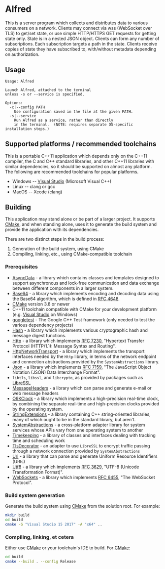 # Alfred

This is a server program which collects and distributes data to various
consumers on a network.  Clients may connect via wss (WebSocket over TLS) to
get/set state, or use simple HTTP/HTTPS GET requests for getting state only.
State is in a nested JSON object.  Clients can form any number of
subscriptions.  Each subscription targets a path in the state.  Clients receive
copies of state they have subscribed to, with/without metadata depending on
authorization.

## Usage

    Usage: Alfred

    Launch Alfred, attached to the terminal
    unless -s or --service is specified.

    Options:
      -c|--config PATH
        Use configuration saved in the file at the given PATH.
      -s|--service
        Run Alfred as a service, rather than directly
        in the terminal.  (NOTE: requires separate OS-specific installation steps.)

## Supported platforms / recommended toolchains

This is a portable C++11 application which depends only on the C++11 compiler,
the C and C++ standard libraries, and other C++11 libraries with similar
dependencies, so it should be supported on almost any platform.  The following
are recommended toolchains for popular platforms.

* Windows -- [Visual Studio](https://www.visualstudio.com/) (Microsoft Visual
  C++)
* Linux -- clang or gcc
* MacOS -- Xcode (clang)

## Building

This application may stand alone or be part of a larger project. It supports
[CMake](https://cmake.org/), and when standing alone, uses it to generate the
build system and provide the application with its dependencies.

There are two distinct steps in the build process:

1. Generation of the build system, using CMake
2. Compiling, linking, etc., using CMake-compatible toolchain

### Prerequisites

* [AsyncData](https://github.com/rhymu8354/AsyncData.git) - a library which
  contains classes and templates designed to support asynchronous and lock-free
  communication and data exchange between different components in a larger
  system.
* [Base64](https://github.com/rhymu8354/Base64.git) - a library which
  implements encoding and decoding data using the Base64 algorithm, which
  is defined in [RFC 4648](https://tools.ietf.org/html/rfc4648).
* [CMake](https://cmake.org/) version 3.8 or newer
* C++11 toolchain compatible with CMake for your development platform (e.g.
  [Visual Studio](https://www.visualstudio.com/) on Windows)
* [googletest](https://github.com/google/googletest.git) - The Google C++ Test
  framework (only needed to test the various dependency projects)
* [Hash](https://github.com/rhymu8354/Hash.git) - a library which implements
  various cryptographic hash and message digest functions.
* [Http](https://github.com/rhymu8354/Http.git) - a library which implements
  [RFC 7230](https://tools.ietf.org/html/rfc7230), "Hypertext Transfer Protocol
  (HTTP/1.1): Message Syntax and Routing".
* [HttpNetworkTransport](https://github.com/rhymu8354/HttpNetworkTransport.git) -
  a library which implements the transport interfaces needed by the `Http`
  library, in terms of the network endpoint and connection abstractions
  provided by the `SystemAbstractions` library.
* [Json](https://github.com/rhymu8354/Json.git) - a library which implements
  [RFC 7159](https://tools.ietf.org/html/rfc7159), "The JavaScript Object
  Notation (JSON) Data Interchange Format".
* `libtls`, `libssl`, and `libcrypto`, as provided by packages such as
  [LibreSSL](https://github.com/rhymu8354/LibreSSL.git)
* [MessageHeaders](https://github.com/rhymu8354/MessageHeaders.git) - a library
  which can parse and generate e-mail or web message headers
* [O9KClock](https://github.com/rhymu8354/O9KClock.git) - a library which
  implements a high-precision real-time clock, by combining the separate
  real-time and high-precision clocks provided by the operating system.
* [StringExtensions](https://github.com/rhymu8354/StringExtensions.git) - a
  library containing C++ string-oriented libraries, many of which ought to be
  in the standard library, but aren't.
* [SystemAbstractions](https://github.com/rhymu8354/SystemAbstractions.git) - a
  cross-platform adapter library for system services whose APIs vary from one
  operating system to another
* [Timekeeping](https://github.com/rhymu8354/Timekeeping.git) - a library
  of classes and interfaces dealing with tracking time and scheduling work
* [TlsDecorator](https://github.com/rhymu8354/TlsDecorator.git) - an adapter to
  use `LibreSSL` to encrypt traffic passing through a network connection
  provided by `SystemAbstractions`
* [Uri](https://github.com/rhymu8354/Uri.git) - a library that can parse and
  generate Uniform Resource Identifiers (URIs)
* [Utf8](https://github.com/rhymu8354/Utf8.git) - a library which implements
  [RFC 3629](https://tools.ietf.org/html/rfc3629), "UTF-8 (Unicode
  Transformation Format)".
* [WebSockets](https://github.com/rhymu8354/WebSockets.git) - a library which
  implements [RFC 6455](https://tools.ietf.org/html/rfc6455), "The WebSocket
  Protocol".

### Build system generation

Generate the build system using [CMake](https://cmake.org/) from the solution
root.  For example:

```bash
mkdir build
cd build
cmake -G "Visual Studio 15 2017" -A "x64" ..
```

### Compiling, linking, et cetera

Either use [CMake](https://cmake.org/) or your toolchain's IDE to build.
For [CMake](https://cmake.org/):

```bash
cd build
cmake --build . --config Release
```
